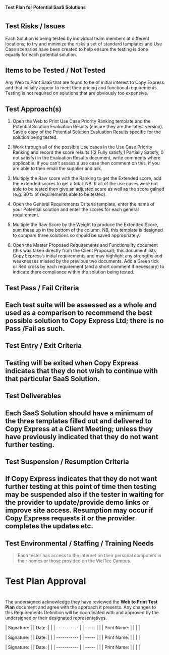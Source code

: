 **Test Plan for Potential SaaS Solutions**

# 

## Test Risks / Issues

Each Solution is being tested by individual team members at different
locations; to try and minimize the risks a set of standard templates and
Use Case scenarios have been created to help ensure the testing is done
equally for each potential solution.

## Items to be Tested / Not Tested

Any Web to Print SaaS that are found to be of initial interest to Copy
Express and that initially appear to meet their pricing and functional
requirements. Testing is not required on solutions that are obviously
too expensive.

## Test Approach(s)

1.  Open the Web to Print Use Case Priority Ranking template and the
    Potential Solution Evaluation Results (ensure they are the latest
    version). Save a copy of the Potential Solution Evaluation Results
    specific for the solution being tested.

2.  Work through all of the possible Use cases in the Use Case Priority
    Ranking and record the score results ((2 Fully satisfy,1 Partially
    Satisfy, 0 not satisfy) in the Evaluation Results document, write
    comments where applicable. If you can’t assess a use case then
    comment on this, if you are able to then email the supplier and ask.

3.  Multiply the Raw score with the Ranking to get the Extended score,
    add the extended scores to get a total. NB. If all of the use cases
    were not able to be tested then give an adjusted score as well as
    the score gained (e.g. 80% of requirements able to be tested).

4.  Open the General Requirements Criteria template, enter the name of
    your Potential solution and enter the scores for each general
    requirement.

5.  Multiple the Raw Score by the Weight to produce the Extended Score,
    sum these up in the bottom of the column. NB, this template is
    designed to compare three solutions so should be saved
    appropriately.

6.  Open the Master Proposed Requirements and Functionality document
    (this was taken directly from the Client Proposal); this document
    lists Copy Express’s initial requirements and may highlight any
    strengths and weaknesses missed by the previous two documents. Add a
    Green tick or Red cross by each requirement (and a short comment if
    necessary) to indicate there compliance within the solution being
    tested.

## Test Pass / Fail Criteria

## Each test suite will be assessed as a whole and used as a comparison to recommend the best possible solution to Copy Express Ltd; there is no Pass /Fail as such.

## Test Entry / Exit Criteria

## Testing will be exited when Copy Express indicates that they do not wish to continue with that particular SaaS Solution.

## Test Deliverables

## Each SaaS Solution should have a minimum of the three templates filled out and delivered to Copy Express at a Client Meeting; unless they have previously indicated that they do not want further testing.

## Test Suspension / Resumption Criteria

## If Copy Express indicates that they do not want further testing at this point of time then testing may be suspended also if the tester in waiting for the provider to update/provide demo links or improve site access. Resumption may occur if Copy Express requests it or the provider completes the updates etc. 

## Test Environmental / Staffing / Training Needs

> Each tester has access to the internet on their personal computers in
> their homes or those provided on the WelTec Campus.

# Test Plan Approval

# 

The undersigned acknowledge they have reviewed the **Web to Print**
**Test Plan** document and agree with the approach it presents. Any
changes to this Requirements Definition will be coordinated with and
approved by the undersigned or their designated representatives.

| Signature:  |  | Date: |  |
| ----------- |  | ----- |  |
| Print Name: |  |       |  |

| Signature:  |  | Date: |  |
| ----------- |  | ----- |  |
| Print Name: |  |       |  |

| Signature:  |  | Date: |  |
| ----------- |  | ----- |  |
| Print Name: |  |       |  |
